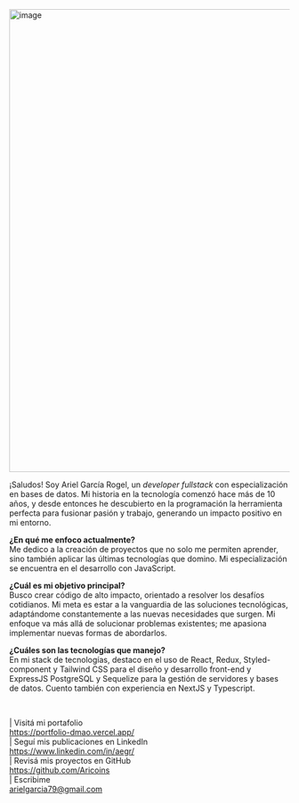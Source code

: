 <img width="830" alt="image" src="https://github.com/Aricoins/Aricoins/assets/95644790/2e582249-a05d-432c-8329-e473cd29536d">

¡Saludos! Soy Ariel García Rogel, un <i>developer fullstack</i> con especialización en bases de datos. Mi historia en la tecnología comenzó hace más de 10 años, y desde entonces he descubierto en la programación la herramienta perfecta para fusionar pasión y trabajo, generando un impacto positivo en mi entorno. <br>

<b>¿En qué me enfoco actualmente?</b><br>
Me dedico a la creación de proyectos que no solo me permiten aprender, sino también aplicar las últimas tecnologías que domino. Mi especialización se encuentra en el desarrollo con JavaScript.<br>

<b>¿Cuál es mi objetivo principal?</b><br>
Busco crear código de alto impacto, orientado a resolver los desafíos cotidianos. Mi meta es estar a la vanguardia de las soluciones tecnológicas, adaptándome constantemente a las nuevas necesidades que surgen. Mi enfoque va más allá de solucionar problemas existentes; me apasiona implementar nuevas formas de abordarlos.<br>

<b>¿Cuáles son las tecnologías que manejo?</b> <br>
En mi stack de tecnologías, destaco en el uso de React, Redux, Styled-component y Tailwind CSS para el diseño y desarrollo front-end y ExpressJS  PostgreSQL y Sequelize para la gestión de servidores y bases de datos. Cuento también con experiencia en NextJS y Typescript.

<br>


| Visitá mi portafolio <br>
https://portfolio-dmao.vercel.app/<br>
| Seguí mis publicaciones en LinkedIn <br>
https://www.linkedin.com/in/aegr/ <br>
| Revisá mis proyectos en GitHub <br>
https://github.com/Aricoins<br>
| Escribime<br>
arielgarcia79@gmail.com<br>
